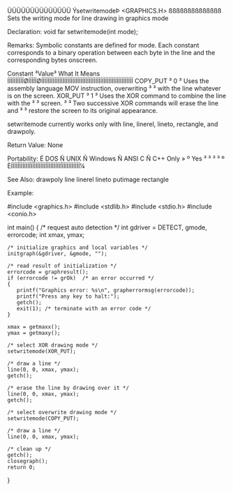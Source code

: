  ÜÜÜÜÜÜÜÜÜÜÜÜÜÜ
 ÝsetwritemodeÞ                  <GRAPHICS.H>
 ßßßßßßßßßßßßßß
 Sets the writing mode for line drawing in graphics mode

 Declaration:  void far setwritemode(int mode);

 Remarks:
Symbolic constants are defined for mode. Each constant corresponds to a
binary operation between each byte in the line and the corresponding bytes
onscreen.

  Constant ³Value³ What It Means
 ÍÍÍÍÍÍÍÍÍÍØÍÍÍÍÍØÍÍÍÍÍÍÍÍÍÍÍÍÍÍÍÍÍÍÍÍÍÍÍÍÍÍÍÍÍÍÍÍÍÍÍÍÍÍÍÍÍÍÍÍÍÍÍÍÍÍÍÍÍÍÍÍ
  COPY_PUT ³  0  ³ Uses the assembly language MOV instruction, overwriting
           ³     ³ with the line whatever is on the screen.
  XOR_PUT  ³  1  ³ Uses the XOR command to combine the line with the
           ³     ³ screen.
           ³     ³ Two successive XOR commands will erase the line and
           ³     ³ restore the screen to its original appearance.

setwritemode currently works only with line, linerel, lineto, rectangle, and
drawpoly.

 Return Value:
  None

 Portability:
 É DOS Ñ UNIX Ñ Windows Ñ ANSI C Ñ C++ Only »
 º Yes ³      ³         ³        ³          º
 ÈÍÍÍÍÍÏÍÍÍÍÍÍÏÍÍÍÍÍÍÍÍÍÏÍÍÍÍÍÍÍÍÏÍÍÍÍÍÍÍÍÍÍ¼

 See Also:
  drawpoly    line        linerel     lineto      putimage    rectangle

 Example:

 #include <graphics.h>
 #include <stdlib.h>
 #include <stdio.h>
 #include <conio.h>

 int main()
 {
    /* request auto detection */
    int gdriver = DETECT, gmode, errorcode;
    int xmax, ymax;

    /* initialize graphics and local variables */
    initgraph(&gdriver, &gmode, "");

    /* read result of initialization */
    errorcode = graphresult();
    if (errorcode != grOk)  /* an error occurred */
    {
       printf("Graphics error: %s\n", grapherrormsg(errorcode));
       printf("Press any key to halt:");
       getch();
       exit(1); /* terminate with an error code */
    }

    xmax = getmaxx();
    ymax = getmaxy();

    /* select XOR drawing mode */
    setwritemode(XOR_PUT);

    /* draw a line */
    line(0, 0, xmax, ymax);
    getch();

    /* erase the line by drawing over it */
    line(0, 0, xmax, ymax);
    getch();

    /* select overwrite drawing mode */
    setwritemode(COPY_PUT);

    /* draw a line */
    line(0, 0, xmax, ymax);

    /* clean up */
    getch();
    closegraph();
    return 0;
 }

